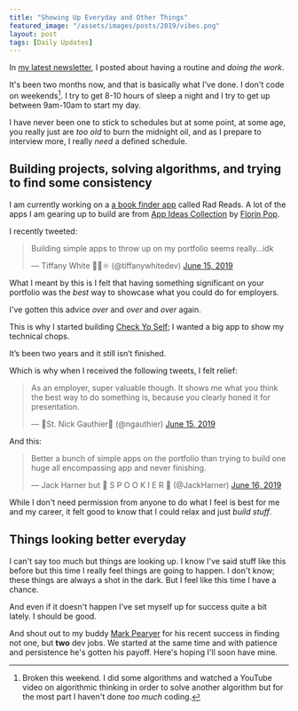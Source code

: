 ```yaml
---
title: "Showing Up Everyday and Other Things"
featured_image: "/assets/images/posts/2019/vibes.png"
layout: post
tags: [Daily Updates]
---
```

In [my latest newsletter](https://buttondown.email/tiffanywhite/archive/2a9c037a-cdec-4feb-8d31-992c1f39c356), I posted about having a routine and *doing the work*.

It's been two months now, and that is basically what I've done. I don't code on weekends[^1]. I try to get 8-10 hours of sleep a night and I try to get up between 9am-10am to start my day.

I have never been one to stick to schedules but at some point, at some age, you really just are *too old* to burn the midnight oil, and as I prepare to interview more, I really *need* a defined schedule.

## Building projects, solving algorithms, and trying to find some consistency

I am currently working on a [a book finder app](https://github.com/twhite96/book-finder) called Rad Reads. A lot of the apps I am gearing up to build are from [App Ideas Collection](https://github.com/florinpop17/app-ideas) by [Florin Pop](https://twitter.com/florinpop1705).

I recently tweeted:

<blockquote class="twitter-tweet"><p lang="en" dir="ltr">Building simple apps to throw up on my portfolio seems really…idk</p>&mdash; Tiffany White 🤨🤔⚛️ (@tiffanywhitedev) <a href="https://twitter.com/tiffanywhitedev/status/1139990376373202946?ref_src=twsrc%5Etfw">June 15, 2019</a></blockquote> <script async src="https://platform.twitter.com/widgets.js" charset="utf-8"></script>

What I meant by this is I felt that having something significant on your portfolio was the *best* way to showcase what you could do for employers.

I've gotten this advice *over* and *over* and *over* again.

This is why I started building [Check Yo Self](https://checkyoself.netlify.com/); I wanted a big app to show my technical chops.

It’s been two years and it still isn’t finished.

Which is why when I received the following tweets, I felt relief:

<blockquote class="twitter-tweet"><p lang="en" dir="ltr">As an employer, super valuable though. It shows me what you think the best way to do something is, because you clearly honed it for presentation.</p>&mdash; 🎅St. Nick Gauthier🎅 (@ngauthier) <a href="https://twitter.com/ngauthier/status/1139990947750731776?ref_src=twsrc%5Etfw">June 15, 2019</a></blockquote> <script async src="https://platform.twitter.com/widgets.js" charset="utf-8"></script>

And this:

<blockquote class="twitter-tweet"><p lang="en" dir="ltr">Better a bunch of simple apps on the portfolio than trying to build one huge all encompassing app and never finishing.</p>&mdash; Jack Harner but 🎃 S P O O K I E R 👻 (@JackHarner) <a href="https://twitter.com/JackHarner/status/1140268736047439874?ref_src=twsrc%5Etfw">June 16, 2019</a></blockquote> <script async src="https://platform.twitter.com/widgets.js" charset="utf-8"></script>

While I don't need permission from anyone to do what I feel is best for me and my career, it felt good to know that I could relax and just *build stuff*.

## Things looking better everyday

I can't say too much but things are looking up. I know I've said stuff like this before but this time I really feel things are going to happen. I don't know; these things are always a shot in the dark. But I feel like this time I have a chance.

And even if it doesn't happen I've set myself up for success quite a bit lately. I should be good.

And shout out to my buddy [Mark Pearyer](https://www.linkedin.com/in/mark-pearyer) for his recent success in finding not one, but **two** dev jobs. We started at the same time and with patience and persistence he's gotten his payoff. Here's hoping I'll soon have mine.

[^1]: Broken this weekend. I did some algorithms and watched a YouTube video on algorithmic thinking in order to solve another algorithm but for the most part I haven't done *too much* coding.
